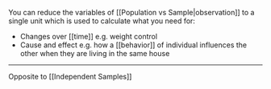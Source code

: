 You can reduce the variables of [[Population vs Sample|observation]] to a single unit which is used to calculate what you need for:

- Changes over [[time]] e.g. weight control
- Cause and effect e.g. how a [[behavior]] of individual influences the other when they are living in the same house

---

Opposite to [[Independent Samples]]